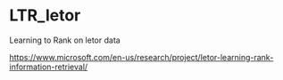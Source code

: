 # LTR_letor
Learning to Rank on letor data

https://www.microsoft.com/en-us/research/project/letor-learning-rank-information-retrieval/
